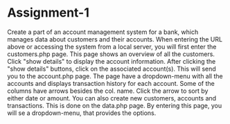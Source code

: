 # Assignment-1
Create a part of an account management system for a bank, which manages data about customers and their accounts. When entering the URL above or accessing the system from a local server, you will first enter the customers.php page. This page shows an overview of all the customers. Click "show details" to display the account information.  After clicking the "show details" buttons, click on the associated account(s). This will send you to the account.php page. The page have a dropdown-menu with all the accounts and  displays transaction history for each account. Some of the columns have arrows besides the  col. name. Click the arrow to sort by either date or amount.  You can also create new customers, accounts and transactions. This is done on the data.php page. By entering this page, you will se a dropdown-menu, that provides the options.
